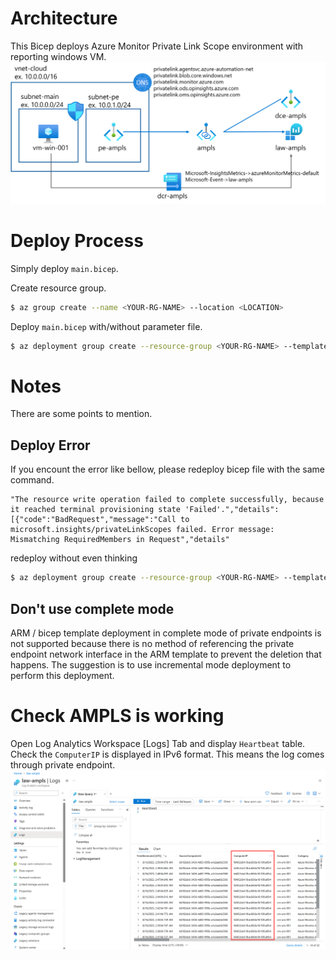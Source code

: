 # Architecture
This Bicep deploys Azure Monitor Private Link Scope environment with reporting windows VM.
![](/imgs/ampls-architecture.png)

# Deploy Process
Simply deploy `main.bicep`.

Create resource group.
```bash
$ az group create --name <YOUR-RG-NAME> --location <LOCATION>
```
Deploy `main.bicep` with/without parameter file.
```bash
$ az deployment group create --resource-group <YOUR-RG-NAME> --template-file main.bicep --parameters .\params-samples.json
```


# Notes
There are some points to mention.

## Deploy Error
If you encount the error like bellow, please redeploy bicep file with the same command.
```
"The resource write operation failed to complete successfully, because it reached terminal provisioning state 'Failed'.","details":[{"code":"BadRequest","message":"Call to microsoft.insights/privateLinkScopes failed. Error message: Mismatching RequiredMembers in Request","details"
```
redeploy without even thinking
```bash
$ az deployment group create --resource-group <YOUR-RG-NAME> --template-file main.bicep --parameters .\params-samples.json
```

## Don't use complete mode
ARM / bicep template deployment in complete mode of private endpoints is not supported because there is no method of referencing the private endpoint network interface in the ARM template to prevent the deletion that happens. 
The suggestion is to use incremental mode deployment to perform this deployment. 

# Check AMPLS is working
Open Log Analytics Workspace [Logs] Tab and display `Heartbeat` table. Check the `ComputerIP` is displayed in IPv6 format. This means the log comes through private endpoint.
![](/imgs/law.png)